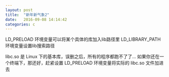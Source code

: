 ```yaml
---
layout: post
title:  "新年新气象2"
date:   2016-09-08 14:14:42
categories: c
---
```


LD_PRELOAD 环境变量可以将某个具体的库加入lib路径里
LD_LIBRARY_PATH 环境变量设置lib搜索路径

libc.so 是 Linux 下的基本库，误删之后，所有的程序都跑不了了...
如果你还在一个终端下，那还好，赶紧设置 LD_PRELOAD 环境变量将实际的 libc.so 文件加进去

[jekyll-gh]: https://github.com/jekyll/jekyll
[jekyll]:    http://jekyllrb.com
